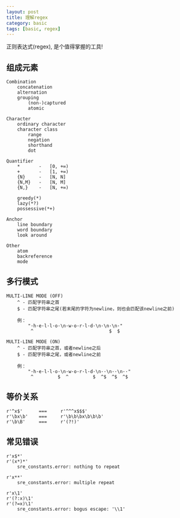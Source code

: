 ```yaml
---
layout: post
title: 理解regex
category: basic
tags: [basic, regex]
---
```


正则表达式(regex), 是个值得掌握的工具!

组成元素
------

    Combination
        concatenation
        alternation
        grouping
            (non-)captured
            atomic

    Character
        ordinary character
        character class
            range
            negation
            shorthand
            dot

    Quantifier
        *       -   [0, +∞)
        +       -   [1, +∞)
        {N}     -   [N, N]
        {N,M}   -   [N, M]
        {N,}    -   [N, +∞)
        
        greedy(*)
        lazy(*?)
        possessive(*+)

    Anchor
        line boundary
        word boundary
        look around

    Other
        atom
        backreference
        mode

多行模式
------

    MULTI-LINE MODE (OFF)
        ^ - 匹配字符串之首
        $ - 匹配字符串之尾(若末尾的字符为newline，则也会匹配该newline之前)
        
        例：
            "·h·e·l·l·o·\n·w·o·r·l·d·\n·\n·\n·"
             ^                            $  $
        
    MULTI-LINE MODE (ON)
        ^ - 匹配字符串之首，或者newline之后
        $ - 匹配字符串之尾，或者newline之前
        
        例：
            "·h·e·l·l·o·\n·w·o·r·l·d·\n··\n··\n··"
             ^         $  ^         $  ^$  ^$  ^$

等价关系
------

    r'^x$'      ===     r'^^^x$$$'
    r'\bx\b'    ===     r'\b\b\bx\b\b\b'
    r'\b\B'     ===     r'(?!)'

常见错误
------

    r'x$*'
    r'(x*)*'
        sre_constants.error: nothing to repeat

    r'x**'
        sre_constants.error: multiple repeat

    r'x\1'
    r'(?:x)\1'
    r'(?=x)\1'
        sre_constants.error: bogus escape: '\\1'

